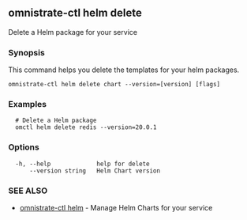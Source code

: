 ## omnistrate-ctl helm delete

Delete a Helm package for your service

### Synopsis

This command helps you delete the templates for your helm packages.

```
omnistrate-ctl helm delete chart --version=[version] [flags]
```

### Examples

```
  # Delete a Helm package
  omctl helm delete redis --version=20.0.1
```

### Options

```
  -h, --help             help for delete
      --version string   Helm Chart version
```

### SEE ALSO

* [omnistrate-ctl helm](omnistrate-ctl_helm.md)	 - Manage Helm Charts for your service

